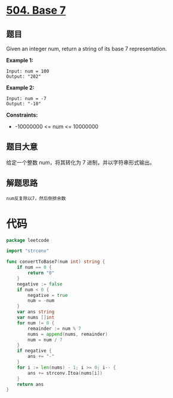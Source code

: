 # [504. Base 7](https://leetcode.com/problems/base-7/)

## 题目

Given an integer num, return a string of its base 7 representation.

**Example 1:**

    Input: num = 100
    Output: "202"

**Example 2:**

    Input: num = -7
    Output: "-10"

**Constraints:**

- -10000000 <= num <= 10000000

## 题目大意

给定一个整数 num，将其转化为 7 进制，并以字符串形式输出。

## 解题思路

    num反复除以7，然后倒排余数

# 代码

```go
package leetcode

import "strconv"

func convertToBase7(num int) string {
    if num == 0 {
        return "0"
    }
    negative := false
    if num < 0 {
        negative = true
        num = -num
    }
    var ans string
    var nums []int
    for num != 0 {
        remainder := num % 7
        nums = append(nums, remainder)
        num = num / 7
    }
    if negative {
        ans += "-"
    }
    for i := len(nums) - 1; i >= 0; i-- {
        ans += strconv.Itoa(nums[i])
    }
    return ans
}
```